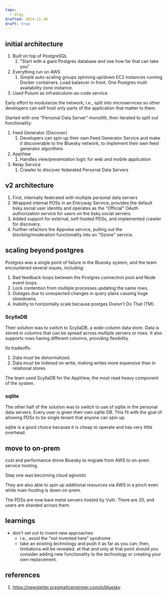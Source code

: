 ```yaml
---
tags:
  - blog
drafted: 2024-11-20
draft: true
---
```


## initial architecture

1. Built on top of PostgreSQL
	1. "Start with a giant Postgres database and see how far that can take you"
2. Everything run on AWS
	1. Simple auto-scaling groups spinning up/down EC2 instances running Docker containers. Load balancer in front. One Postgres multi availability zone instance.
3. Used Pulumi as infrastcuture-as-code service.

Early effort to modularize the network; i.e., split into microservices so other developers can self host only parts of the application that matter to them.

Started with one "Personal Data Server" monolith, then iterated to split out functionality:

1. Feed Generator (Discover)
	1. Developers can spin up their own Feed Generator Service and make it discoverable to the Bluesky network, to implement their own feed generator algorithms
2. AppView
	1. Handles view/presentation logic for web and mobile application
3. Relay Service
	1. Crawler to discover federated Personal Data Servers

## v2 architecture

1. First, internally federated with multiple personal data servers
2. Wrapped internal PDSs in an Entryway Service; provides the default bsky.social user identity and operates as the "Official" OAuth authorization service for users on the bsky.social servers
3. Added support for external, self-hosted PDSs, and implemented crawler for discovery.
4. Further refactors the Appview service, pulling out the blocking/moderation functionality into an "Ozone" service.

## scaling beyond postgres

Postgres was a single point of failure in the Bluesky system, and the team encountered several issues, including:
1. Bad feedback loops between the Postgres connection pool and Node event loops.
2. Lock contention from multiple processes updating the same rows.
3. Outages due to unexpected changes in query plans causing huge slowdowns.
4. Inability to horizontally scale because postges Doesn't Do That (TM).

### ScyllaDB

Their solution was to switch to ScyllaDB, a wide-column data store. Data is stored in columns that can be spread across multiple servers or rows. It also supports rows having different columns, providing flexibility. 

Its tradeoffs:

1. Data must be denormalized.
2. Data must be indexed on write, making writes more expensive than in relational stores.

The team used ScyllaDB for the AppView, the most read heavy component of the system.

### sqlite

The other half of the solution was to switch to use of sqlite in the personal data servers. Every user is given their own sqlite DB. This fit with the goal of allowing PDSs to be single tenant that anyone can spin up.

sqlite is a good choice because it is cheap to operate and has very little overhead.

## move to on-prem

cost and performance drove Bluesky to migrate from AWS to on-prem service hosting.

Step one was becoming cloud agnostic

They are also able to spin up additional resources via AWS in a pinch even while main hosting is down on-prem.

The PDSs are now bare metal servers hosted by Vultr. There are 20, and users are sharded across them.

## learnings

- don't set out to invent new approaches
	- i.e., avoid the "not invented here" syndrome
	- take an existing technology and push it as far as you can; then, limitations will be revealed. at that and only at that point should you consider adding new functionality to the technology or creating your own replacement.

## references

1. https://newsletter.pragmaticengineer.com/p/bluesky